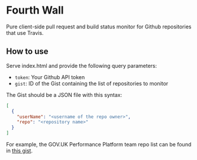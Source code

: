 # Fourth Wall

Pure client-side pull request and build status monitor for Github repositories that use Travis.

## How to use

Serve index.html and provide the following query parameters:
 - `token`: Your Github API token
 - `gist`: ID of the Gist containing the list of repositories to monitor

The Gist should be a JSON file with this syntax:
```json
[
  {
    "userName": "<username of the repo owner>",
    "repo": "<repository name>"
  }
]
```

For example, the GOV.UK Performance Platform team repo list can be found in [this gist](https://gist.github.com/abersager/6449384).
